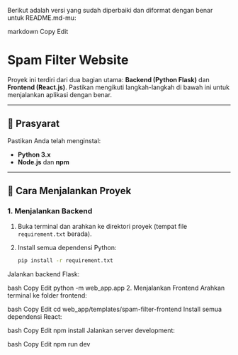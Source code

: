 Berikut adalah versi yang sudah diperbaiki dan diformat dengan benar untuk README.md-mu:

markdown
Copy
Edit
# Spam Filter Website

Proyek ini terdiri dari dua bagian utama: **Backend (Python Flask)** dan **Frontend (React.js)**. Pastikan mengikuti langkah-langkah di bawah ini untuk menjalankan aplikasi dengan benar.

---

## 🔧 Prasyarat

Pastikan Anda telah menginstal:

- **Python 3.x**
- **Node.js** dan **npm**

---

## 🚀 Cara Menjalankan Proyek

### 1. Menjalankan Backend

1. Buka terminal dan arahkan ke direktori proyek (tempat file `requirement.txt` berada).
2. Install semua dependensi Python:

   ```bash
   pip install -r requirement.txt
Jalankan backend Flask:

bash
Copy
Edit
python -m web_app.app
2. Menjalankan Frontend
Arahkan terminal ke folder frontend:

bash
Copy
Edit
cd web_app/templates/spam-filter-frontend
Install semua dependensi React:

bash
Copy
Edit
npm install
Jalankan server development:

bash
Copy
Edit
npm run dev

